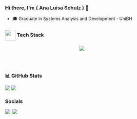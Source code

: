### 


### Hi there, I'm { Ana Luisa Schulz } 👋
- 🎓 Graduate in Systems Analysis and Development - UniBH

### <img align="center" src="https://media2.giphy.com/media/QssGEmpkyEOhBCb7e1/giphy.gif?cid=ecf05e47a0n3gi1bfqntqmob8g9aid1oyj2wr3ds3mg700bl&rid=giphy.gif" width ="35"/> Tech Stack


<p align="center">
<img src="https://skillicons.dev/icons?i=django,postgres,mysql,ts,js,styledcomponents,azure,vercel,docker,github,git,vscode,figma&theme=light&perline=" />
</p>

</td></tr></table>
<br/><br/>
</div>

### 📊 GitHub Stats

![](https://github-profile-summary-cards.vercel.app/api/cards/repos-per-language?username=anaschlz&theme=react)
![](https://github-profile-summary-cards.vercel.app/api/cards/profile-details?username=anaschlz&theme=react)


### Socials

<p align="left"> 
<a href="mailto:analu.schulz@gmail.com">
  <img src="https://img.shields.io/badge/-Gmail-%23ffffff?style=for-the-badge&logo=gmail&logoColor=ff0000" target="_blank"></a>&nbsp;
 <a href="https://www.linkedin.com/in/anaschlz" target="_blank"><img src="https://img.shields.io/badge/-LinkedIn-%230077B5?style=for-the-badge&logo=linkedin&logoColor=white" target="_blank"></a> &nbsp;</p>


